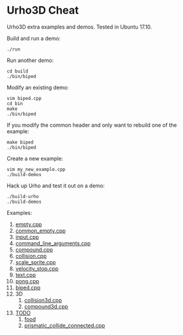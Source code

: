 # Urho3D Cheat

Urho3D extra examples and demos. Tested in Ubuntu 17.10.

Build and run a demo:

    ./run

Run another demo:

    cd build
    ./bin/biped

Modify an existing demo:

    vim biped.cpp
    cd bin
    make
    ./bin/biped

If you modify the common header and only want to rebuild one of the example:

    make biped
    ./bin/biped

Create a new example:

    vim my_new_example.cpp
    ./build-demos

Hack up Urho and test it out on a demo:

    ./build-urho
    ./build-demos

Examples:

1.  [empty.cpp](empty.cpp)
1.  [common_empty.cpp](empty.cpp)
1.  [input.cpp](input.cpp)
1.  [command_line_arguments.cpp](command_line_arguments.cpp)
1.  [compound.cpp](compound.cpp)
1.  [collision.cpp](collision.cpp)
1.  [scale_sprite.cpp](scale_sprite.cpp)
1.  [velocity_stop.cpp](velocity_stop.cpp)
1.  [text.cpp](text.cpp)
1.  [pong.cpp](pong.cpp)
1.  [biped.cpp](biped.cpp)
1.  3D
    1.  [collision3d.cpp](collision3d.cpp)
    1.  [compound3d.cpp](compound3d.cpp)
1.  [TODO](TODO.md)
    1.  [food](food.cpp)
    1.  [prismatic_collide_connected.cpp](prismatic_collide_connected.cpp)
